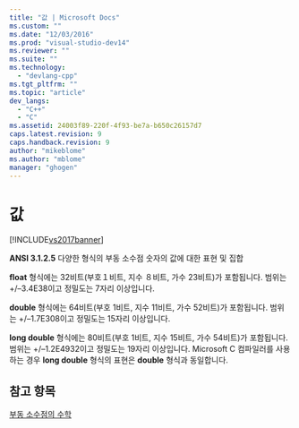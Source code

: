 ```yaml
---
title: "값 | Microsoft Docs"
ms.custom: ""
ms.date: "12/03/2016"
ms.prod: "visual-studio-dev14"
ms.reviewer: ""
ms.suite: ""
ms.technology: 
  - "devlang-cpp"
ms.tgt_pltfrm: ""
ms.topic: "article"
dev_langs: 
  - "C++"
  - "C"
ms.assetid: 24003f89-220f-4f93-be7a-b650c26157d7
caps.latest.revision: 9
caps.handback.revision: 9
author: "mikeblome"
ms.author: "mblome"
manager: "ghogen"
---
```

# 값
[!INCLUDE[vs2017banner](../assembler/inline/includes/vs2017banner.md)]

**ANSI 3.1.2.5** 다양한 형식의 부동 소수점 숫자의 값에 대한 표현 및 집합  
  
 **float** 형식에는 32비트\(부호１비트, 지수 ８비트, 가수 23비트\)가 포함됩니다.  범위는 \+\/–3.4E38이고 정밀도는 7자리 이상입니다.  
  
 **double** 형식에는 64비트\(부호 1비트, 지수 11비트, 가수 52비트\)가 포함됩니다.  범위는 \+\/–1.7E308이고 정밀도는 15자리 이상입니다.  
  
 **long double** 형식에는 80비트\(부호 1비트, 지수 15비트, 가수 54비트\)가 포함됩니다.  범위는 \+\/–1.2E4932이고 정밀도는 19자리 이상입니다.  Microsoft C 컴파일러를 사용하는 경우 **long double** 형식의 표현은 **double** 형식과 동일합니다.  
  
## 참고 항목  
 [부동 소수점의 수학](../c-language/floating-point-math.md)